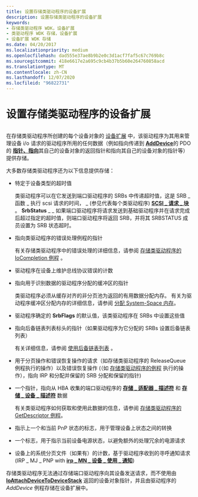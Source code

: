 ```yaml
---
title: 设置存储类驱动程序的设备扩展
description: 设置存储类驱动程序的设备扩展
keywords:
- 存储类驱动程序 WDK，设备扩展
- 类驱动程序 WDK 存储，设备扩展
- 设备扩展 WDK 存储
ms.date: 04/20/2017
ms.localizationpriority: medium
ms.openlocfilehash: dad555e37ae8b9b2e0c3d1acf7faf5c67c769b8c
ms.sourcegitcommit: 418e6617e2a695c9cb4b37b5b60e264760858acd
ms.translationtype: MT
ms.contentlocale: zh-CN
ms.lasthandoff: 12/07/2020
ms.locfileid: "96822731"
---
```

# <a name="setting-up-a-storage-class-drivers-device-extension"></a>设置存储类驱动程序的设备扩展


## <span id="ddk_setting_up_a_storage_class_drivers_device_extension_kg"></span><span id="DDK_SETTING_UP_A_STORAGE_CLASS_DRIVERS_DEVICE_EXTENSION_KG"></span>


在存储类驱动程序所创建的每个设备对象的 [设备扩展](../kernel/device-extensions.md) 中，该驱动程序为其用来管理设备 i/o 请求的驱动程序所用的任何数据（例如指向传递到 [**AddDevice**](/windows-hardware/drivers/ddi/wdm/nc-wdm-driver_add_device)的 PDO 的 [**指针、指向**](/windows-hardware/drivers/ddi/wdm/nf-wdm-ioattachdevicetodevicestack)其自己的设备对象的返回指针和指向其自己的设备对象的指针等）提供存储。

大多数存储类驱动程序还为以下信息提供存储：

-   特定于设备类型的超时值

    类驱动程序可以在它发送到端口驱动程序的 SRBs 中传递超时值，这是 SRB \_ 函数 \_ 执行 scsi 请求的时间， \_ (参见代表每个类驱动程序) [**SCSI \_ 请求 \_ 块**](/windows-hardware/drivers/ddi/srb/ns-srb-_scsi_request_block) 。 **SrbStatus** \_ \_ 如果端口驱动程序将请求发送到基础驱动程序并在请求完成后超过指定的超时值，则端口驱动程序将返回 SRB，并将其 SRBSTATUS 成员设置为 SRB 状态超时。

-   指向类驱动程序的错误处理例程的指针

    有关存储类驱动程序中的错误处理的详细信息，请参阅 [存储类驱动程序的 IoCompletion 例程](storage-class-driver-s-iocompletion-routines.md) 。

-   驱动程序在设备上维护总线协议错误的计数

-   指向用于识别数据的驱动程序分配的缓冲区的指针

    类驱动程序必须从缓存对齐的非分页池为返回的有用数据分配内存。 有关为驱动程序缓冲区分配内存的详细信息，请参阅 [分配 System-Space 内存](../kernel/allocating-system-space-memory.md)。

-   驱动程序确定的 **SrbFlags** 的默认值，该类驱动程序在 SRBs 中设置这些值

-   指向后备链表列表标头的指针（如果驱动程序为它分配的 SRBs 设置后备链表列表）

    有关详细信息，请参阅 [使用后备链表列表](../kernel/using-lookaside-lists.md) 。

-   用于分页操作和错误恢复操作的请求（如存储类驱动程序的 ReleaseQueue 例程执行的操作）以及错误恢复操作 (（如 [存储类驱动程序的例程](storage-class-driver-s-releasequeue-routine.md) 执行的操作），指向 IRP 和分配并保留的 SRB 分配和保留的指针) 

-   一个指针，指向从 HBA 收集的端口驱动程序的 [**存储 \_ 适配器 \_ 描述符**](/windows-hardware/drivers/ddi/ntddstor/ns-ntddstor-_storage_adapter_descriptor) 和 [**存储 \_ 设备 \_ 描述符**](/windows-hardware/drivers/ddi/ntddstor/ns-ntddstor-_storage_device_descriptor) 数据

    有关类驱动程序如何获取和使用此数据的信息，请参阅 [存储类驱动程序的 GetDescriptor 例程](storage-class-driver-s-getdescriptor-routine.md)。

-   指示上一个和当前 PnP 状态的标志，用于管理设备上状态之间的转换

-   一个标志，用于指示当前设备电源状态，以避免额外的处理冗余的电源请求

-   设备上的系统分页文件（如果有）的计数，基于驱动程序收到的寻呼通知请求 (IRP \_ MJ \_ PNP with [**irp \_ MN \_ 设备 \_ 使用 \_ 通知**](../kernel/irp-mn-device-usage-notification.md)) 

存储类驱动程序无法通过存储端口驱动程序向其设备发送请求，而不使用由 [**IoAttachDeviceToDeviceStack**](/windows-hardware/drivers/ddi/wdm/nf-wdm-ioattachdevicetodevicestack) 返回的设备对象指针，并且由驱动程序的 *AddDevice* 例程存储在设备扩展中。

 

